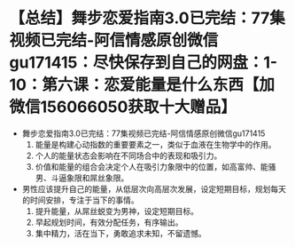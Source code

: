 # 【总结】舞步恋爱指南3.0已完结：77集视频已完结-阿信情感原创微信gu171415：尽快保存到自己的网盘：1-10：第六课：恋爱能量是什么东西【加微信156066050获取十大赠品】

-   舞步恋爱指南3.0已完结：77集视频已完结-阿信情感原创微信gu171415
    1.  能量是构建心动指数的重要要素之一，类似于血液在生物学中的作用。
    2.  个人的能量状态会影响在不同场合中的表现和吸引力。
    3.  价值和能量的组合会决定个人在吸引力象限中的位置，如高富帅、能骚男、斗逼象限和屌丝象限。
-   男性应该提升自己的能量，从低层次向高层次发展，设定短期目标，规划每天的时间安排，专注于当下的事情。
    1.  提升能量，从屌丝蜕变为男神，设定短期目标。
    2.  早起规划时间，有效分配任务，有序输出。
    3.  集中精力，活在当下，勇敢追求未知，不留遗憾。
